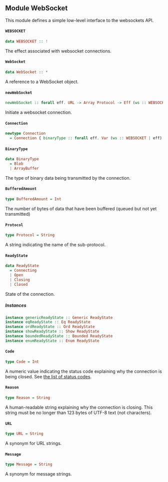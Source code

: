 ## Module WebSocket

This module defines a simple low-level interface to the websockets API.

#### `WEBSOCKET`

``` purescript
data WEBSOCKET :: !
```

The effect associated with websocket connections.

#### `WebSocket`

``` purescript
data WebSocket :: *
```

A reference to a WebSocket object.

#### `newWebSocket`

``` purescript
newWebSocket :: forall eff. URL -> Array Protocol -> Eff (ws :: WEBSOCKET | eff) Connection
```

Initiate a websocket connection.

#### `Connection`

``` purescript
newtype Connection
  = Connection { binaryType :: forall eff. Var (ws :: WEBSOCKET | eff) BinaryType, bufferedAmount :: forall eff. GettableVar (ws :: WEBSOCKET | eff) BufferedAmount, onclose :: forall eff handlerEff. SettableVar (ws :: WEBSOCKET | eff) (EventListener CloseEvent handlerEff), onerror :: forall eff handlerEff. SettableVar (ws :: WEBSOCKET | eff) (EventListener Event handlerEff), onmessage :: forall eff handlerEff. SettableVar (ws :: WEBSOCKET | eff) (EventListener MessageEvent handlerEff), onopen :: forall eff handlerEff. SettableVar (ws :: WEBSOCKET | eff) (EventListener Event handlerEff), protocol :: forall eff. Var (ws :: WEBSOCKET | eff) Protocol, readyState :: forall eff. GettableVar (ws :: WEBSOCKET | eff) ReadyState, url :: forall eff. GettableVar (ws :: WEBSOCKET | eff) URL, close :: forall eff. Maybe Code -> Maybe Reason -> Eff (ws :: WEBSOCKET | eff) Unit, send :: forall eff. String -> Eff (ws :: WEBSOCKET | eff) Unit, socket :: forall eff. GettableVar (ws :: WEBSOCKET | eff) WebSocket }
```

#### `BinaryType`

``` purescript
data BinaryType
  = Blob
  | ArrayBuffer
```

The type of binary data being transmitted by the connection.

#### `BufferedAmount`

``` purescript
type BufferedAmount = Int
```

The number of bytes of data that have been buffered (queued but not yet transmitted)

#### `Protocol`

``` purescript
type Protocol = String
```

A string indicating the name of the sub-protocol.

#### `ReadyState`

``` purescript
data ReadyState
  = Connecting
  | Open
  | Closing
  | Closed
```

State of the connection.

##### Instances
``` purescript
instance genericReadyState :: Generic ReadyState
instance eqReadyState :: Eq ReadyState
instance ordReadyState :: Ord ReadyState
instance showReadyState :: Show ReadyState
instance boundedReadyState :: Bounded ReadyState
instance enumReadyState :: Enum ReadyState
```

#### `Code`

``` purescript
type Code = Int
```

A numeric value indicating the status code explaining why the connection is being closed.
See [the list of status codes](https://developer.mozilla.org/en-US/docs/Web/API/CloseEvent#Status_codes).

#### `Reason`

``` purescript
type Reason = String
```

A human-readable string explaining why the connection is closing. This
string must be no longer than 123 bytes of UTF-8 text (not characters).

#### `URL`

``` purescript
type URL = String
```

A synonym for URL strings.

#### `Message`

``` purescript
type Message = String
```

A synonym for message strings.



